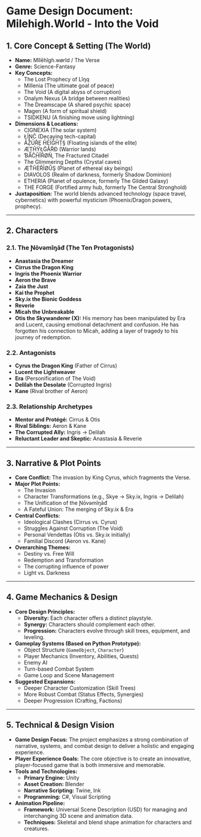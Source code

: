 # Game Design Document: Milehigh.World - Into the Void

## 1. Core Concept & Setting (The World)

* **Name:** Mîlēhîgh.wørld / The Verse
* **Genre:** Science-Fantasy
* **Key Concepts:**
    * The Lost Prophecy of Lîŋq
    * Millenia (The ultimate goal of peace)
    * The Void (A digital abyss of corruption)
    * Onalym Nexus (A bridge between realities)
    * The Dreamscape (A shared psychic space)
    * Magen (A form of spiritual shield)
    * TSIDKENU (A finishing move using lightning)
* **Dimensions & Locations:**
    * CIGNEXIA (The solar system)
    * ŁĪƝĈ (Decaying tech-capital)
    * ÅẒ̌ŪŘẸ ĤĒĪĜĤṬ§ (Floating islands of the elite)
    * ÆṬĤŸŁĞÅŘÐ (Warrior lands)
    * ƁÅČ̣ĤÎŘØN̈, The Fractured Citadel
    * The Glimmering Depths (Crystal caves)
    * ÆŤĤËŘĪØŮŞ (Planet of ethereal sky beings)
    * DIAVOLOS (Realm of darkness, formerly Shadow Dominion)
    * ETHERIA (Planet of opulence, formerly The Gilded Galaxy)
    * THE FORGE (Fortified army hub, formerly The Central Stronghold)
* **Juxtaposition:** The world blends advanced technology (space travel, cybernetics) with powerful mysticism (Phoenix/Dragon powers, prophecy).

---

## 2. Characters

### 2.1. The Ɲōvəmîŋāđ (The Ten Protagonists)
* **Anastasia the Dreamer**
* **Cirrus the Dragon King**
* **Ingris the Phoenix Warrior**
* **Aeron the Brave**
* **Zaia the Just**
* **Kai the Prophet**
* **Sky.ix the Bionic Goddess**
* **Reverie**
* **Micah the Unbreakable**
* **Otis the Skywanderer (X):** His memory has been manipulated by Era and Lucent, causing emotional detachment and confusion. He has forgotten his connection to Micah, adding a layer of tragedy to his journey of redemption.

### 2.2. Antagonists
* **Cyrus the Dragon King** (Father of Cirrus)
* **Lucent the Lightweaver**
* **Era** (Personification of The Void)
* **Delilah the Desolate** (Corrupted Ingris)
* **Kane** (Rival brother of Aeron)

### 2.3. Relationship Archetypes
* **Mentor and Protégé:** Cirrus & Otis
* **Rival Siblings:** Aeron & Kane
* **The Corrupted Ally:** Ingris -> Delilah
* **Reluctant Leader and Skeptic:** Anastasia & Reverie

---

## 3. Narrative & Plot Points

* **Core Conflict:** The invasion by King Cyrus, which fragments the Verse.
* **Major Plot Points:**
    * The Invasion
    * Character Transformations (e.g., Skye -> Sky.ix, Ingris -> Delilah)
    * The Unification of the Ɲōvəmîŋāđ
    * A Fateful Union: The merging of Sky.ix & Era
* **Central Conflicts:**
    * Ideological Clashes (Cirrus vs. Cyrus)
    * Struggles Against Corruption (The Void)
    * Personal Vendettas (Otis vs. Sky.ix initially)
    * Familial Discord (Aeron vs. Kane)
* **Overarching Themes:**
    * Destiny vs. Free Will
    * Redemption and Transformation
    * The corrupting influence of power
    * Light vs. Darkness

---

## 4. Game Mechanics & Design

* **Core Design Principles:**
    * **Diversity:** Each character offers a distinct playstyle.
    * **Synergy:** Characters should complement each other.
    * **Progression:** Characters evolve through skill trees, equipment, and leveling.
* **Gameplay Systems (Based on Python Prototype):**
    * Object Structure (`GameObject`, `Character`)
    * Player Mechanics (Inventory, Abilities, Quests)
    * Enemy AI
    * Turn-based Combat System
    * Game Loop and Scene Management
* **Suggested Expansions:**
    * Deeper Character Customization (Skill Trees)
    * More Robust Combat (Status Effects, Synergies)
    * Deeper Progression (Crafting, Factions)

---

## 5. Technical & Design Vision

* **Game Design Focus:** The project emphasizes a strong combination of narrative, systems, and combat design to deliver a holistic and engaging experience.
* **Player Experience Goals:** The core objective is to create an innovative, player-focused game that is both immersive and memorable.
* **Tools and Technologies:**
    * **Primary Engine:** Unity
    * **Asset Creation:** Blender
    * **Narrative Scripting:** Twine, Ink
    * **Programming:** C#, Visual Scripting
* **Animation Pipeline:**
    * **Framework:** Universal Scene Description (USD) for managing and interchanging 3D scene and animation data.
    * **Techniques:** Skeletal and blend shape animation for characters and creatures.